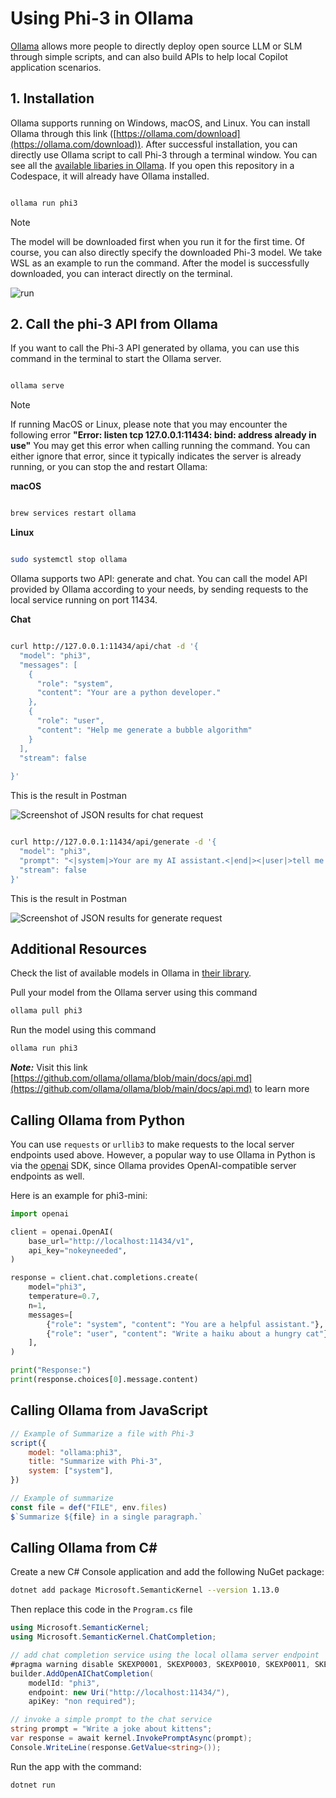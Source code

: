 # **Using Phi-3 in Ollama**

[Ollama](https://ollama.com) allows more people to directly deploy open source LLM or SLM through simple scripts, and can also build APIs to help local Copilot application scenarios.

## **1. Installation**

Ollama supports running on Windows, macOS, and Linux. You can install Ollama through this link ([https://ollama.com/download](https://ollama.com/download)). After successful installation, you can directly use Ollama script to call Phi-3 through a terminal window. You can see all the [available libaries in Ollama](https://ollama.com/library). If you open this repository in a Codespace, it will already have Ollama installed.

```bash

ollama run phi3

```

> [!NOTE]
> The model will be downloaded first when you run it for the first time. Of course, you can also directly specify the downloaded Phi-3 model. We take WSL as an example to run the command. After the model is successfully downloaded, you can interact directly on the terminal.

![run](../../imgs/02/Ollama/ollama_run.png)

## **2. Call the phi-3 API from Ollama**

If you want to call the Phi-3 API generated by ollama, you can use this command in the terminal to start the Ollama server.

```bash

ollama serve

```

> [!NOTE]
> If running MacOS or Linux, please note that you may encounter the following error **"Error: listen tcp 127.0.0.1:11434: bind: address already in use"** You may get this error when calling running the command. You can either ignore that error, since it typically indicates the server is already running, or you can stop the and restart Ollama:

**macOS**

```bash

brew services restart ollama

```

**Linux**

```bash

sudo systemctl stop ollama

```

Ollama supports two API: generate and chat. You can call the model API provided by Ollama according to your needs, by sending requests to the local service running on port 11434.

**Chat**

```bash

curl http://127.0.0.1:11434/api/chat -d '{
  "model": "phi3",
  "messages": [
    {
      "role": "system",
      "content": "Your are a python developer."
    },
    {
      "role": "user",
      "content": "Help me generate a bubble algorithm"
    }
  ],
  "stream": false
  
}'


```

This is the result in Postman

![Screenshot of JSON results for chat request](../../imgs/02/Ollama/ollama_chat.png)

```bash

curl http://127.0.0.1:11434/api/generate -d '{
  "model": "phi3",
  "prompt": "<|system|>Your are my AI assistant.<|end|><|user|>tell me how to learn AI<|end|><|assistant|>",
  "stream": false
}'


```

This is the result in Postman

![Screenshot of JSON results for generate request](../../imgs/02/Ollama/ollama_gen.png)

## Additional Resources

Check the list of available models in Ollama in [their library](https://ollama.com/library).

Pull your model from the Ollama server using this command

```bash
ollama pull phi3
```

Run the model using this command

```bash
ollama run phi3
```

***Note:*** Visit this link [https://github.com/ollama/ollama/blob/main/docs/api.md](https://github.com/ollama/ollama/blob/main/docs/api.md) to learn more

## Calling Ollama from Python

You can use `requests` or `urllib3` to make requests to the local server endpoints used above. However, a popular way to use Ollama in Python is via the [openai](https://pypi.org/project/openai/) SDK, since Ollama provides OpenAI-compatible server endpoints as well.

Here is an example for phi3-mini:

```python
import openai

client = openai.OpenAI(
    base_url="http://localhost:11434/v1",
    api_key="nokeyneeded",
)

response = client.chat.completions.create(
    model="phi3",
    temperature=0.7,
    n=1,
    messages=[
        {"role": "system", "content": "You are a helpful assistant."},
        {"role": "user", "content": "Write a haiku about a hungry cat"},
    ],
)

print("Response:")
print(response.choices[0].message.content)
```

## Calling Ollama from JavaScript 

```javascript
// Example of Summarize a file with Phi-3
script({
    model: "ollama:phi3",
    title: "Summarize with Phi-3",
    system: ["system"],
})

// Example of summarize
const file = def("FILE", env.files)
$`Summarize ${file} in a single paragraph.`
```

## Calling Ollama from C#

Create a new C# Console application and add the following NuGet package:

```bash
dotnet add package Microsoft.SemanticKernel --version 1.13.0
```

Then replace this code in the `Program.cs` file

```csharp
using Microsoft.SemanticKernel;
using Microsoft.SemanticKernel.ChatCompletion;

// add chat completion service using the local ollama server endpoint
#pragma warning disable SKEXP0001, SKEXP0003, SKEXP0010, SKEXP0011, SKEXP0050, SKEXP0052
builder.AddOpenAIChatCompletion(
    modelId: "phi3",
    endpoint: new Uri("http://localhost:11434/"),
    apiKey: "non required");

// invoke a simple prompt to the chat service
string prompt = "Write a joke about kittens";
var response = await kernel.InvokePromptAsync(prompt);
Console.WriteLine(response.GetValue<string>());
```

Run the app with the command:

```bash
dotnet run
```
